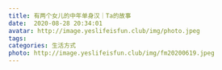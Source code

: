 ```yaml
---
title: 有两个女儿的中年单身汉｜Ta的故事
date:  2020-08-28 20:34:01
avatar: http://image.yeslifeisfun.club/img/photo.jpeg
tags: 
categories: 生活方式
photo: http://image.yeslifeisfun.club/img/fm20200619.jpeg
---
```


